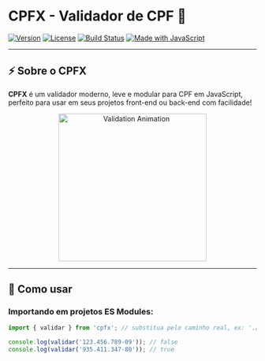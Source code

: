 # CPFX - Validador de CPF 🚀

[![Version](https://img.shields.io/badge/version-1.0.0-blue)](https://github.com/Apoloundifinied/ApoloCpf/releases)
[![License](https://img.shields.io/badge/license-MIT-green)](LICENSE)
[![Build Status](https://img.shields.io/badge/build-passing-brightgreen)](#)
[![Made with JavaScript](https://img.shields.io/badge/made%20with-JavaScript-yellow)](#)

---

## ⚡ Sobre o CPFX

**CPFX** é um validador moderno, leve e modular para CPF em JavaScript, perfeito para usar em seus projetos front-end ou back-end com facilidade!

<p align="center">
  <img src="https://media.giphy.com/media/3oEjI6SIIHBdRxXI40/giphy.gif" alt="Validation Animation" width="300"/>
</p>

---

## 🚀 Como usar

### Importando em projetos ES Modules:

```js
import { validar } from 'cpfx'; // substitua pelo caminho real, ex: './cpfx.js'

console.log(validar('123.456.789-09')); // false
console.log(validar('935.411.347-80')); // true
